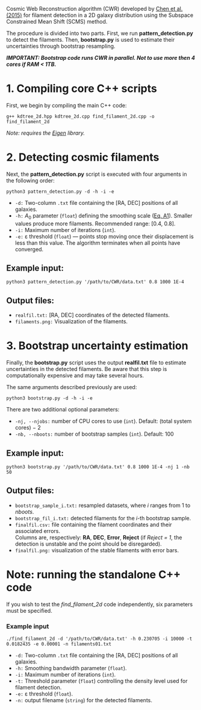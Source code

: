 Cosmic Web Reconstruction algorithm (CWR) developed by [Chen et al. (2015)](https://academic.oup.com/mnras/article/454/1/1140/1138949) for filament detection in a 2D galaxy distribution using the Subspace Constrained Mean Shift (SCMS) method.

The procedure is divided into two parts. First, we run **pattern_detection.py** to detect the filaments. Then, **bootstrap.py** is used to estimate their uncertainties through bootstrap resampling.

**_IMPORTANT: Bootstrap code runs CWR in parallel. Not to use more then 4 cores if RAM < 1TB._**



# 1. Compiling core C++ scripts

First, we begin by compiling the main C++ code:

````
g++ kdtree_2d.hpp kdtree_2d.cpp find_filament_2d.cpp -o find_filament_2d
````
_Note: requires the [Eigen](https://github.com/PX4/eigen/tree/master) library._



# 2. Detecting cosmic filaments

Next, the **pattern_detection.py** script is executed with four arguments in the following order:

```
python3 pattern_detection.py -d -h -i -e
```

- `-d:` Two-column `.txt` file containing the [RA, DEC] positions of all galaxies.
- `-h:` _A_<sub>0</sub> parameter (`float`) defining the smoothing scale ([Eq. A1](https://academic.oup.com/mnras/article/454/1/1140/1138949)). Smaller values produce more filaments. Recommended range: [0.4, 0.8].
- `-i:` Maximum number of iterations (`int`).
- `-e:` ε threshold (`float`) — points stop moving once their displacement is less than this value. The algorithm terminates when all points have converged.

## Example input:

```
python3 pattern_detection.py '/path/to/CWR/data.txt' 0.8 1000 1E-4
```

## Output files:

- `realfil.txt:` [RA, DEC] coordinates of the detected filaments.
- `filaments.png:` Visualization of the filaments.



# 3. Bootstrap uncertainty estimation

Finally, the **bootstrap.py** script uses the output **realfil.txt** file to estimate uncertainties in the detected filaments. Be aware that this step is computationally expensive and may take several hours.

The same arguments described previously are used:

```
python3 bootstrap.py -d -h -i -e
```

There are two additional optional parameters:

- `-nj, --njobs:` number of CPU cores to use (`int`). Default: (total system cores) − 2
- `-nb, --nboots:` number of bootstrap samples (`int`). Default: 100

## Example input:

```
python3 bootstrap.py '/path/to/CWR/data.txt' 0.8 1000 1E-4 -nj 1 -nb 50
```

## Output files:

- `bootstrap_sample_i.txt:` resampled datasets, where _i_ ranges from 1 to _nboots_.
- `bootstrap_fil_i.txt:` detected filaments for the _i_-th bootstrap sample.
- `finalfil.csv:` file containing the filament coordinates and their associated errors.  
  Columns are, respectively: **RA**, **DEC**, **Error**, **Reject** (if *Reject = 1*, the detection is unstable and the point should be disregarded).  
- `finalfil.png:` visualization of the stable filaments with error bars.



# Note: running the standalone C++ code

If you wish to test the _find_filament_2d_ code independently, six parameters must be specified.

### Example input

```
./find_filament_2d -d '/path/to/CWR/data.txt' -h 0.230705 -i 10000 -t 0.0182435 -e 0.00001 -n filaments01.txt
```

- `-d:` Two-column `.txt` file containing the [RA, DEC] positions of all galaxies.
- `-h:` Smoothing bandwidth parameter (`float`).
- `-i:` Maximum number of iterations (`int`).
- `-t:` Threshold parameter (`float`) controlling the density level used for filament detection.
- `-e:` ε threshold (`float`).
- `-n:` output filename (`string`) for the detected filaments.
